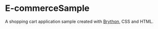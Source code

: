 # E-commerceSample
A shopping cart application sample created with [Brython](https://brython.info/static_doc/en/intro.html), CSS and HTML.
